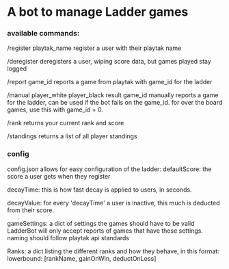 # A bot to manage Ladder games

### available commands:
/register playtak_name
register a user with their playtak name

/deregister
deregisters a user, wiping score data, but games played stay logged

/report game_id
reports a game from playtak with game_id for the ladder

/manual player_white player_black result game_id
manually reports a game for the ladder, can be used if the bot fails on the game_id.
for over the board games, use this with game_id = 0.

/rank
returns your current rank and score

/standings
returns a list of all player standings


### config
config.json allows for easy configuration of the ladder:
defaultScore:
the score a user gets when they register

decayTime:
this is how fast decay is applied to users, in seconds.

decayValue:
for every 'decayTime' a user is inactive, this much is deducted from their score.

gameSettings:
a dict of settings the games should have to be valid
LadderBot will only accept reports of games that have these settings.
naming should follow playtak api standards

Ranks:
a dict listing the different ranks and how they behave, in this format:
lowerbound: \[rankName, gainOnWin, deductOnLoss\]
